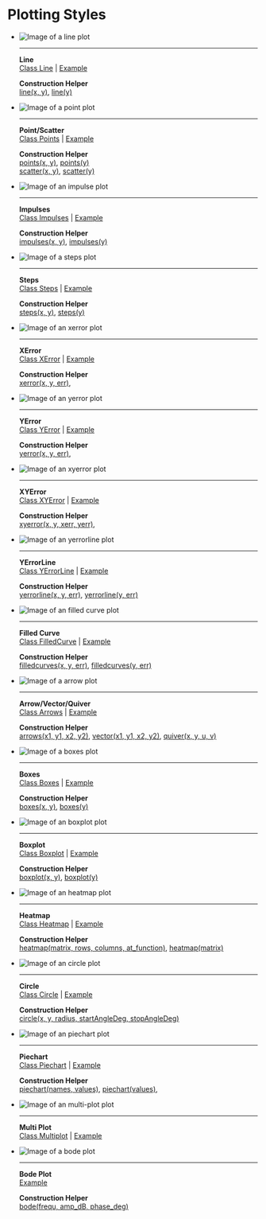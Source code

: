 Plotting Styles
===============

<div class="grid cards" markdown>

-   ![Image of a line plot](line-plot.svg)  

    ---
	**Line**  
	[Class Line](../API/Classes/classplotpp_1_1_line.md) | [Example](../API/Examples/line_8cpp-example.md)
	
	**Construction Helper**  
	[line(x, y)](../API/Namespaces/namespaceplotpp/#function-line), 
	[line(y)](../API/Namespaces/namespaceplotpp/#function-line_1)


-   ![Image of a point plot](point-plot.svg)

    ---
    **Point/Scatter**  
	[Class Points](../API/Classes/classplotpp_1_1_points.md) | [Example](../API/Examples/points_8cpp-example.md)
	
	**Construction Helper**  
	[points(x, y)](../API/Namespaces/namespaceplotpp/#function-points),
	[points(y)](../API/Namespaces/namespaceplotpp/#function-line_1)  
	[scatter(x, y)](../API/Namespaces/namespaceplotpp/#function-scatter),
	[scatter(y)](../API/Namespaces/namespaceplotpp/#function-scatter_1)

-	![Image of an impulse plot](impulses-plot.svg)

    ---
	**Impulses**  
	[Class Impulses](../API/Classes/classplotpp_1_1_impulses.md) | [Example](../API/Examples/impulses_8cpp-example.md)

	**Construction Helper**  
	[impulses(x, y)](../API/Namespaces/namespaceplotpp/#function-impulses),
	[impulses(y)](../API/Namespaces/namespaceplotpp/#function-impulses_1)  

-	![Image of a steps plot](steps-plot.svg)

    ---
	**Steps**  
	[Class Steps](../API/Classes/classplotpp_1_1_steps.md) | [Example](../API/Examples/steps_8cpp-example.md)

	**Construction Helper**  
	[steps(x, y)](../API/Namespaces/namespaceplotpp/#function-steps),
	[steps(y)](../API/Namespaces/namespaceplotpp/#function-steps_1)  

-	![Image of an xerror plot](xerror-plot.svg)

    ---
	**XError**  
	[Class XError](../API/Classes/classplotpp_1_1_x_error.md) | [Example](../API/Examples/xerror_8cpp-example.md)

	**Construction Helper**  
	[xerror(x, y, err)](../API/Namespaces/namespaceplotpp/#function-xerror),
	
-	![Image of an yerror plot](yerror-plot.svg)

    ---
	**YError**  
	[Class YError](../API/Classes/classplotpp_1_1_y_error.md) | [Example](../API/Examples/yerror_8cpp-example.md)
	
	**Construction Helper**  
	[yerror(x, y, err)](../API/Namespaces/namespaceplotpp/#function-yerror),

-	![Image of an xyerror plot](xyerror-plot.svg)

    ---
	**XYError**  
	[Class XYError](../API/Classes/classplotpp_1_1_x_y_error.md) | [Example](../API/Examples/xyerror_8cpp-example.md)
	
	**Construction Helper**  
	[xyerror(x, y, xerr, yerr)](../API/Namespaces/namespaceplotpp/#function-xyerror),
	
-	![Image of an yerrorline plot](yerrorline-plot.svg)

    ---
	**YErrorLine**  
	[Class YErrorLine](../API/Classes/classplotpp_1_1_y_error_line.md) | [Example](../API/Examples/_y_error_line_8cpp-example.md)
	
	**Construction Helper**  
	[yerrorline(x, y, err)](../API/Namespaces/namespaceplotpp/#function-yerrorline),
	[yerrorline(y, err)](../API/Namespaces/namespaceplotpp/#function-yerrorline_1)
	
-	![Image of an filled curve plot](filledcurves-plot.svg)

    ---
	**Filled Curve**  
	[Class FilledCurve](../API/Classes/classplotpp_1_1_filledcurves.md) | [Example](../API/Examples/filledcurves_8cpp-example.md)

	**Construction Helper**  
	[filledcurves(x, y, err)](../API/Namespaces/namespaceplotpp/#function-filledcurves),
	[filledcurves(y, err)](../API/Namespaces/namespaceplotpp/#function-filledcurves_1)

-   ![Image of a arrow plot](arrows-plot.svg)
	
	---
    **Arrow/Vector/Quiver**  
	[Class Arrows](../API/Classes/classplotpp_1_1_arrows.md) | [Example](../API/Examples/arrows_8cpp-example.md)
	
	**Construction Helper**  
	[arrows(x1, y1, x2, y2)](../API/Namespaces/namespaceplotpp/#function-arrows),
	[vector(x1, y1, x2, y2)](../API/Namespaces/namespaceplotpp/#function-vector),
	[quiver(x, y, u, v)](../API/Namespaces/namespaceplotpp/#function-quiver)
	
	
-   ![Image of a boxes plot](boxes-with-named-xtics-plot.svg)

    ---  
    **Boxes**  
	[Class Boxes](../API/Classes/classplotpp_1_1_boxes.md) | [Example](../API/Examples/boxes_8cpp-example.md)

	**Construction Helper**  
	[boxes(x, y)](../API/Namespaces/namespaceplotpp/#function-boxes),
	[boxes(y)](../API/Namespaces/namespaceplotpp/#function-boxes_1)

-	![Image of an boxplot plot](boxplot-plot.svg)

    ---
	**Boxplot**  
	[Class Boxplot](../API/Classes/classplotpp_1_1_boxplot.md) | [Example](../API/Examples/boxplot_8cpp-example.md)
	
	**Construction Helper**  
	[boxplot(x, y)](../API/Namespaces/namespaceplotpp/#function-boxplot),
	[boxplot(y)](../API/Namespaces/namespaceplotpp/#function-boxplot_1)
	
-	![Image of an heatmap plot](headmap-plot.svg)

    ---
	**Heatmap**  
	[Class Heatmap](../API/Classes/classplotpp_1_1_heatmap.md) | [Example](../API/Examples/heatmap_8cpp-example.md)
	
	**Construction Helper**  
	[heatmap(matrix, rows, columns, at_function)](../API/Namespaces/namespaceplotpp/#function-heatmap),
	[heatmap(matrix)](../API/Namespaces/namespaceplotpp/#function-heatmap_1)
	
-	![Image of an circle plot](circle-plot.svg)

    ---
	**Circle**  
	[Class Circle](../API/Classes/classplotpp_1_1_circle.md) | [Example](../API/Examples/circle_8cpp-example.md)	

	**Construction Helper**  
	[circle(x, y, radius, startAngleDeg, stopAngleDeg)](../API/Namespaces/namespaceplotpp/#function-circle)
	
-	![Image of an piechart plot](piechart-plot.svg)

    ---
	**Piechart**  
	[Class Piechart](../API/Classes/classplotpp_1_1_piechart.md) | [Example](../API/Examples/piechart_8cpp-example.md)

	**Construction Helper**  
	[piechart(names, values)](../API/Namespaces/namespaceplotpp/#function-piechart),
	[piechart(values)](../API/Namespaces/namespaceplotpp/#function-piechart_2),
	
-	![Image of an multi-plot plot](multiplot.svg)

    ---
	**Multi Plot**  
	[Class Multiplot](../API/Classes/classplotpp_1_1_multiplot.md) | [Example](../API/Examples/multiplot_8cpp-example.md)	
	
-	![Image of a bode plot](bode-plot.svg)

	---
	**Bode Plot**  
	[Example](../API/Examples/bode_8cpp-example.md)
	
	**Construction Helper**  
	[bode(frequ, amp_dB, phase_deg)](../API/Namespaces/namespaceplotpp/#function-bode)


</div>

